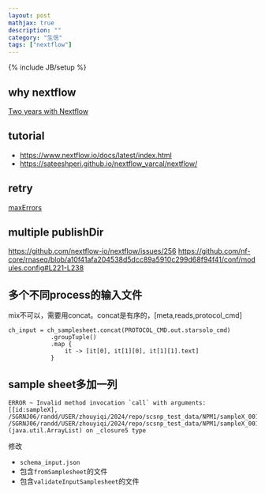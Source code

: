 ```yaml
---
layout: post
mathjax: true
description: ""
category: "生信"
tags: ["nextflow"]
---
```

{% include JB/setup %}

## why nextflow

[Two years with Nextflow](https://labs.epi2me.io/two-years-of-nextflow/#discussion)

## tutorial

- <https://www.nextflow.io/docs/latest/index.html>
- <https://sateeshperi.github.io/nextflow_varcal/nextflow/>

## retry

[maxErrors](https://www.nextflow.io/docs/latest/process.html#maxerrors)

## multiple publishDir

<https://github.com/nextflow-io/nextflow/issues/256>
<https://github.com/nf-core/rnaseq/blob/a10f41afa204538d5dcc89a5910c299d68f94f41/conf/modules.config#L221-L238>

## 多个不同process的输入文件

mix不可以，需要用concat。concat是有序的，[meta,reads,protocol_cmd]
```
ch_input = ch_samplesheet.concat(PROTOCOL_CMD.out.starsolo_cmd)
            .groupTuple()
            .map {
                it -> [it[0], it[1][0], it[1][1].text]
            }
```

## sample sheet多加一列

```
ERROR ~ Invalid method invocation `call` with arguments: [[id:sampleX], /SGRNJ06/randd/USER/zhouyiqi/2024/repo/scsnp_test_data/NPM1/sampleX_001_R1.fq.gz, /SGRNJ06/randd/USER/zhouyiqi/2024/repo/scsnp_test_data/NPM1/sampleX_001_R2.fq.gz] (java.util.ArrayList) on _closure5 type
```

修改
- `schema_input.json`
- 包含`fromSamplesheet`的文件
- 包含`validateInputSamplesheet`的文件
